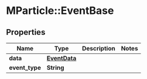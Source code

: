 # MParticle::EventBase

## Properties
Name | Type | Description | Notes
------------ | ------------- | ------------- | -------------
**data** | [**EventData**](EventData.md) |  | 
**event_type** | **String** |  | 


